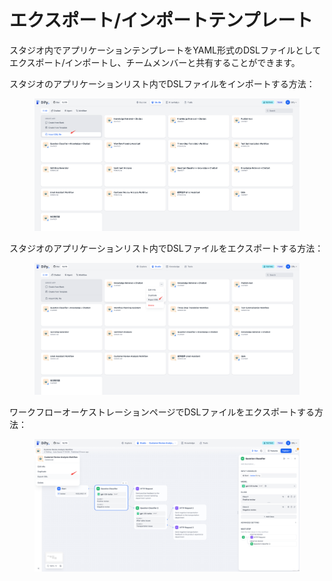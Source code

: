 # エクスポート/インポートテンプレート

スタジオ内でアプリケーションテンプレートをYAML形式のDSLファイルとしてエクスポート/インポートし、チームメンバーと共有することができます。

スタジオのアプリケーションリスト内でDSLファイルをインポートする方法：

<figure><img src="../../.gitbook/assets/output (5) (2).png" alt=""><figcaption></figcaption></figure>

スタジオのアプリケーションリスト内でDSLファイルをエクスポートする方法：

<figure><img src="../../.gitbook/assets/output (6) (1).png" alt=""><figcaption></figcaption></figure>

ワークフローオーケストレーションページでDSLファイルをエクスポートする方法：

<figure><img src="../../.gitbook/assets/output (7) (1).png" alt=""><figcaption></figcaption></figure>

